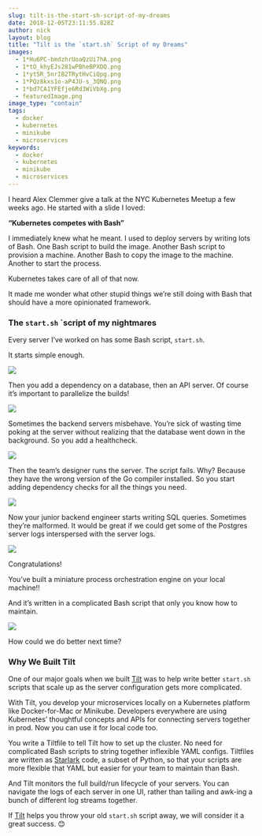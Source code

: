 ```yaml
---
slug: tilt-is-the-start-sh-script-of-my-dreams
date: 2018-12-05T23:11:55.828Z
author: nick
layout: blog
title: "Tilt is the `start.sh` Script of my Dreams"
images:
  - 1*Hu6PC-bmdzhrUoaQzUi7hA.png
  - 1*tO_khyEJs281wPBheBPXDQ.png
  - 1*ytSR_5nrIB2TRytHvCiQpg.png
  - 1*PQz8kxs1o-aP4JU-s_3QNQ.png
  - 1*bd7CA1YFEfje6Rd3WiVbXg.png
  - featuredImage.png
image_type: "contain"
tags:
  - docker
  - kubernetes
  - minikube
  - microservices
keywords:
  - docker
  - kubernetes
  - minikube
  - microservices
---
```

  
I heard Alex Clemmer give a talk at the NYC Kubernetes Meetup a few weeks ago. He started with a slide I loved:

**“Kubernetes competes with Bash”**

I immediately knew what he meant. I used to deploy servers by writing lots of Bash. One Bash script to build the image. Another Bash script to provision a machine. Another Bash to copy the image to the machine. Another to start the process.

Kubernetes takes care of all of that now.

It made me wonder what other stupid things we’re still doing with Bash that should have a more opinionated framework.

### The `start.sh` `script of my nightmares

Every server I’ve worked on has some Bash script, `start.sh`.

It starts simple enough.

![](/assets/images/tilt-is-the-start-sh-script-of-my-dreams/1*Hu6PC-bmdzhrUoaQzUi7hA.png)

Then you add a dependency on a database, then an API server. Of course it’s important to parallelize the builds!

![](/assets/images/tilt-is-the-start-sh-script-of-my-dreams/1*tO_khyEJs281wPBheBPXDQ.png)

Sometimes the backend servers misbehave. You’re sick of wasting time poking at the server without realizing that the database went down in the background. So you add a healthcheck.

![](/assets/images/tilt-is-the-start-sh-script-of-my-dreams/1*ytSR_5nrIB2TRytHvCiQpg.png)

Then the team’s designer runs the server. The script fails. Why? Because they have the wrong version of the Go compiler installed. So you start adding dependency checks for all the things you need.

![](/assets/images/tilt-is-the-start-sh-script-of-my-dreams/1*PQz8kxs1o-aP4JU-s_3QNQ.png)

Now your junior backend engineer starts writing SQL queries. Sometimes they’re malformed. It would be great if we could get some of the Postgres server logs interspersed with the server logs.

![](/assets/images/tilt-is-the-start-sh-script-of-my-dreams/1*bd7CA1YFEfje6Rd3WiVbXg.png)

Congratulations!

You’ve built a miniature process orchestration engine on your local machine!!

And it’s written in a complicated Bash script that only you know how to maintain.

![](/assets/images/tilt-is-the-start-sh-script-of-my-dreams/1*eZeg5hDlvrCIm-Nxg-fItQ.png)

How could we do better next time?

### Why We Built Tilt

One of our major goals when we built [Tilt](https://tilt.build/) was to help write better `start.sh` scripts that scale up as the server configuration gets more complicated.

With Tilt, you develop your microservices locally on a Kubernetes platform like Docker-for-Mac or Minikube. Developers everywhere are using Kubernetes’ thoughtful concepts and APIs for connecting servers together in prod. Now you can use it for local code too.

You write a Tiltfile to tell Tilt how to set up the cluster. No need for complicated Bash scripts to string together inflexible YAML configs. Tiltfiles are written as [Starlark](https://docs.bazel.build/versions/master/skylark/language.html) code, a subset of Python, so that your scripts are more flexible that YAML but easier for your team to maintain than Bash.

And Tilt monitors the full build/run lifecycle of your servers. You can navigate the logs of each server in one UI, rather than tailing and awk-ing a bunch of different log streams together.

If [Tilt](https://tilt.build/) helps you throw your old `start.sh` script away, we will consider it a great success. 😊
